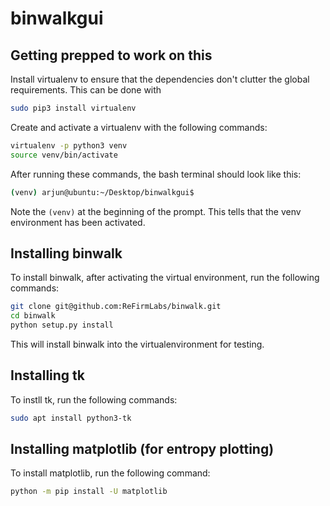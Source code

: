# binwalkgui

## Getting prepped to work on this 

Install virtualenv to ensure that the dependencies don't clutter the global requirements. This can be done with 

```bash
sudo pip3 install virtualenv
```

Create and activate a virtualenv with the following commands: 

```bash
virtualenv -p python3 venv
source venv/bin/activate
```

After running these commands, the bash terminal should look like this: 

```sh
(venv) arjun@ubuntu:~/Desktop/binwalkgui$ 
```
Note the `(venv)` at the beginning of the prompt. This tells that the venv environment has been activated. 


## Installing binwalk 

To install binwalk, after activating the virtual environment, run the following commands: 

```bash
git clone git@github.com:ReFirmLabs/binwalk.git
cd binwalk 
python setup.py install 
```

This will install binwalk into the virtualenvironment for testing. 


## Installing tk

To instll tk, run the following commands: 

```bash
sudo apt install python3-tk
```

## Installing matplotlib (for entropy plotting)

To install matplotlib, run the following command:
```bash
python -m pip install -U matplotlib
```
